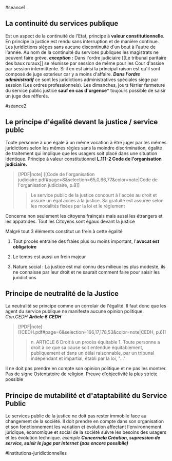 #séance1 
## La continuité du services publique
Est un aspect de la continuité de l'Etat, principe à **valeur constitutionnelle**. En principe la justice est rendu sans interruption et de manière continue. Les juridictions sièges sans aucune discontinuité d'un bout à l'autre de l'année. Au nom de la continuité du services publiques les magistrats ne peuvent faire grève.
***exception :***
Dans l'ordre judiciaire [[Le tribunal paritaire des baux ruraux]] se réunisse par session de même pour les Cour d'assise par session intermittente. Si il en est ainsi la principal raison est qu'il sont composé de juge exterieur car y a moins d'affaire. ***Dans l'ordre administratif*** ce sont les juridictions administratives spéciales siège par session (Les ordres professionnels). Les dimanches, jours férrier fermeture du service public justice **sauf en cas d'urgence*** toujours possible de saisir un juge des réfferés.

#séance2

## Le principe d'égalité devant la justice / service publc
Toute personne à une égale à un même vocation à être juger par les mêmes juridictions selon les mêmes règles sans la moindre discrimination, égalité de traitement qui implique que les usagers soit placé dans une situation identique. Principe à valeur constitutionnel **L.111-2 Code de l'organisation judiciaire.**
> [!PDF|note] [[Code de l'organisation judiciaire.pdf#page=8&selection=65,0,66,77&color=note|Code de l'organisation judiciaire, p.8]]
> > Le service public de la justice concourt à l'accès au droit et assure un égal accès à la justice. Sa gratuité est assurée selon les modalités fixées par la loi et le règlement
> > > 

Concerne non seulement les citoyens frainçais mais aussi les étrangers et les appatrides. Tout les Citoyens sont égaux devant la justice

Malgré tout 3 éléments constitut un frein à cette égalité

1. Tout procès entraine des fraies plus ou moins important, l'**avocat est obligatoire**

2. Le temps est aussi un frein majeur

3. Nature social : La justice est mal connu des milieux les plus modeste, ils ne connaisse par leur droit et ne saurait comment faire pour saisir les juridictions

## Principe de neutralité de la Justice
La neutralité se principe comme un corrolair de l'égalité. Il faut donc que les agent du service publique ne manifeste aucune opinion politique.
*Con.CEDH*
***Article 6 CEDH***
> [!PDF|note] [[CEDH.pdf#page=6&selection=166,17,178,53&color=note|CEDH, p.6]]
> > n. ARTICLE 6 Droit à un procès équitable 1. Toute personne a droit à ce que sa cause soit entendue équitablement, publiquement et dans un délai raisonnable, par un tribunal indépendant et impartial, établi par la loi, "..."

Il ne doit pas prendre en compte son opinion politique et ne pas les montrer. Pas de signe Ostentatoire de religion. Preuve d'objectivité la plus stricte possible

## Principe de mutabilité et d'ataptabilité du Service Public
Le services public de la justice ne doit pas rester immobile face au changement de la société. Il doit prendre en compte dans son organisation et son fonctionnement les variation et évolution affectant l'environnement juridique, économique  et social de la société suivre les besoins des usagers et les évolution technique.
*exemple* ***Concernela Création, supression de service, saisir le juge par internet (pas encore possibile)***


#institutions-juridictionnelles 